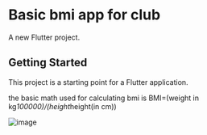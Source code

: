 # Basic bmi app for club

A new Flutter project.

## Getting Started

This project is a starting point for a Flutter application.

the basic math used for calculating bmi is
BMI=(weight in kg*100000)/(height*height(in cm))

![image](https://user-images.githubusercontent.com/74892605/125170130-fa111900-e1ca-11eb-800a-ec13be11f3c7.png)
